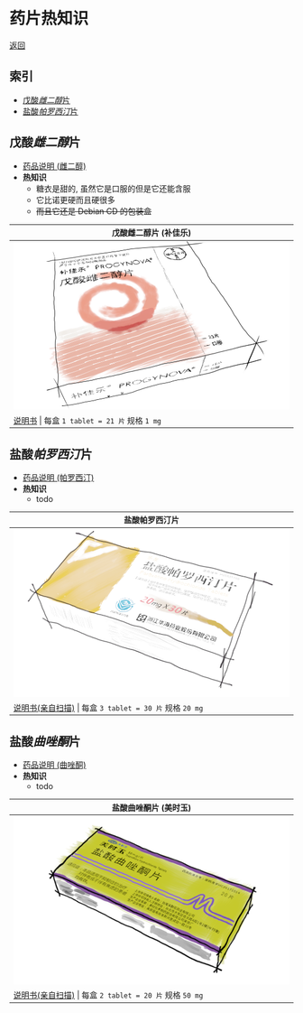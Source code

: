 # 药片热知识

[返回](README.md)

## 索引

- [戊酸*雌二醇*片](#戊酸雌二醇片)
- [盐酸*帕罗西汀*片](#盐酸帕罗西汀片)

## 戊酸*雌二醇*片

- [药品说明 (雌二醇)](https://zh.wikipedia.org/wiki/%E9%9B%8C%E4%BA%8C%E9%86%87)
- **热知识**
  - 糖衣是甜的, 虽然它是口服的但是它还能含服
  - 它比诺更硬而且硬很多
  - ~~而且它还是 Debian CD 的包装盒~~

| 戊酸雌二醇片 (补佳乐) |
|---|
| ![img](assets/补佳乐.png) |
| [说明书](assets/补佳乐.pdf) \| 每盒 `1 tablet = 21 片` 规格 `1 mg` |

## 盐酸*帕罗西汀*片

- [药品说明 (帕罗西汀)](https://zh.wikipedia.org/zh-hans/%E5%B8%95%E7%BD%97%E8%A5%BF%E6%B1%80)
- **热知识**
  - todo

| 盐酸帕罗西汀片 |
|---|
| ![img](assets/盐酸帕罗西汀片.png) |
| [说明书(亲自扫描)](assets/盐酸帕罗西汀片.pdf) \| 每盒 `3 tablet = 30 片` 规格 `20 mg` |

## 盐酸*曲唑酮*片

- [药品说明 (曲唑酮)](https://zh.wikipedia.org/zh-hans/%E6%9B%B2%E5%94%91%E9%85%AE)
- **热知识**
  - todo

| 盐酸曲唑酮片 (美时玉) |
|---|
| ![img](assets/盐酸曲唑酮片.png) |
| [说明书(亲自扫描)](assets/盐酸曲唑酮片.pdf) \| 每盒 `2 tablet = 20 片` 规格 `50 mg` |
